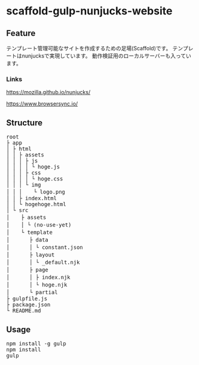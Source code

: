 # scaffold-gulp-nunjucks-website

## Feature
テンプレート管理可能なサイトを作成するための足場(Scaffold)です。
テンプレートはnunjucksで実現しています。
動作検証用のローカルサーバーも入っています。
### Links
https://mozilla.github.io/nunjucks/

https://www.browsersync.io/


## Structure
<pre>
root
├ app
│ ├ html
│ │ ├ assets
│ │ │ ├ js
│ │ │ │ └ hoge.js
│ │ │ ├ css
│ │ │ │ └ hoge.css
│ │ │ └ img
│ │ │ 　 └ logo.png
│ │ ├ index.html
│ │ └ hogehoge.html
│ └ src
│ 　 ├ assets
│ 　 │ └ (no-use-yet)
│ 　 └ template
│ 　 　 ├ data
│ 　 　 │ └ constant.json
│ 　 　 ├ layout
│ 　 　 │ └ _default.njk
│ 　 　 ├ page
│ 　 　 │ ├ index.njk
│ 　 　 │ └ hoge.njk
│ 　 　 └ partial
├ gulpfile.js
├ package.json
└ README.md
</pre>

## Usage
<pre>
npm install -g gulp
npm install
gulp
</pre>